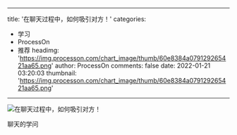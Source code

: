 
---
title: '在聊天过程中，如何吸引对方！'
categories: 
 - 学习
 - ProcessOn
 - 推荐
headimg: 'https://img.processon.com/chart_image/thumb/60e8384a079129265421aa65.png'
author: ProcessOn
comments: false
date: 2022-01-21 03:20:03
thumbnail: 'https://img.processon.com/chart_image/thumb/60e8384a079129265421aa65.png'
---

<div>   
<img class="thumb" alt="在聊天过程中，如何吸引对方！" src="https://img.processon.com/chart_image/thumb/60e8384a079129265421aa65.png" referrerpolicy="no-referrer">
<p>聊天的学问</p>  
</div>
            